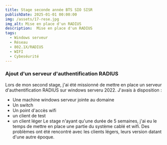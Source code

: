 ```yaml
---
title: Stage seconde année BTS SIO SISR
publishDate: 2025-01-01 00:00:00
img: /assets/17-rese.jpg
img_alt: Mise en place d'un RADIUS
description:  Mise en place d'un RADIUS
tags:
  - Windows serveur
  - Réseau
  - 802.1X/RADIUS
  - WIFI
  - Cybeséurité
---
```


### Ajout d'un serveur d'authentification RADIUS

Lors de mon second stage, j'ai été missionné de mettre en place un serveur d'authentification RADIUS sur windows serveru 2022. J'avais à disposition : 
 - Une machine windows serveur jointe au domaine 
 - Un switch 
 - Un point d'accès wifi
 - un client de test
 - un client léger
Le stage n'ayant qu'une durée de 5 semaines, j'ai eu le temps de mettre en place une partie du système cablé et wifi. Des problèmes ont été rencontré avec les clients légers, leurs version datant d'une autre époque. 

